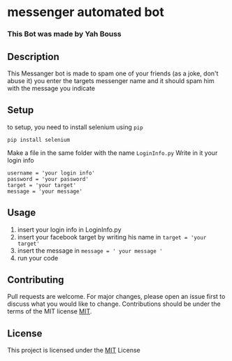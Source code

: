 # **messenger automated bot**

### This Bot was made by Yah Bouss

## Description

This Messanger bot is made to spam one of your friends (as a joke, don't abuse it) you enter the targets messenger name and it should spam him with the message you indicate

## Setup
to setup, you need to install selenium using `pip`

`pip install selenium`

Make a file in the same folder with the name `LoginInfo.py`
Write in it your login info
```
username = 'your login info'   
password = 'your password'
target = 'your target'
message = 'your message'
```

## Usage

  1.  insert your login info in LoginInfo.py 
  2.  insert your facebook target by writing his name in ` target = 'your target' `
  3.  insert the message in ` message = ' your message ' `
  4.  run your code

## Contributing
Pull requests are welcome. For major changes, please open an issue first to discuss what you would like to change.
Contributions should be under the terms of the MIT license [MIT](https://choosealicense.com/licenses/mit/).


## License
This project is licensed under the [MIT](https://choosealicense.com/licenses/mit/) License

